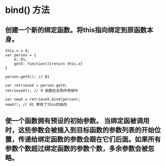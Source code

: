 # bind() 方法
## 创建一个新的绑定函数。将this指向绑定到原函数本身。
````
this.x = 9;
var person = {
    X: 81,
    getX: function(){return this.x}
}

person.getX(); // 81

var retrieveX = person.getX;
retrieveX(); // 9 函数在全局作用域中

var newX = retrieveX.bind(person);
newX(); // 81 修改了this的指向
````

## 使一个函数拥有预设的初始参数。 当绑定函被调用时，这些参数会被插入到目标函数的参数列表的开始位置，传递给绑定函数的参数会跟在它们后面。如果所有参数个数超过绑定函数的参数个数，多余参数会被忽略。




